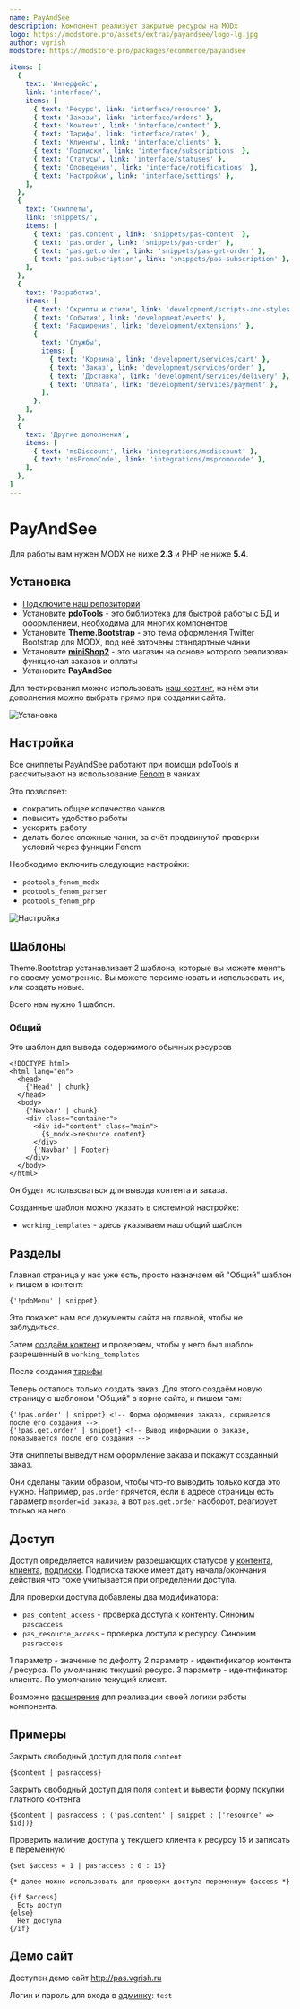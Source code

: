 ```yaml
---
name: PayAndSee
description: Компонент реализует закрытые ресурсы на MODx
logo: https://modstore.pro/assets/extras/payandsee/logo-lg.jpg
author: vgrish
modstore: https://modstore.pro/packages/ecommerce/payandsee

items: [
  {
    text: 'Интерфейс',
    link: 'interface/',
    items: [
      { text: 'Ресурс', link: 'interface/resource' },
      { text: 'Заказы', link: 'interface/orders' },
      { text: 'Контент', link: 'interface/content' },
      { text: 'Тарифы', link: 'interface/rates' },
      { text: 'Клиенты', link: 'interface/clients' },
      { text: 'Подписки', link: 'interface/subscriptions' },
      { text: 'Статусы', link: 'interface/statuses' },
      { text: 'Оповещения', link: 'interface/notifications' },
      { text: 'Настройки', link: 'interface/settings' },
    ],
  },
  {
    text: 'Сниппеты',
    link: 'snippets/',
    items: [
      { text: 'pas.content', link: 'snippets/pas-content' },
      { text: 'pas.order', link: 'snippets/pas-order' },
      { text: 'pas.get.order', link: 'snippets/pas-get-order' },
      { text: 'pas.subscription', link: 'snippets/pas-subscription' },
    ],
  },
  {
    text: 'Разработка',
    items: [
      { text: 'Скрипты и стили', link: 'development/scripts-and-styles' },
      { text: 'События', link: 'development/events' },
      { text: 'Расширения', link: 'development/extensions' },
      {
        text: 'Службы',
        items: [
          { text: 'Корзина', link: 'development/services/cart' },
          { text: 'Заказ', link: 'development/services/order' },
          { text: 'Доставка', link: 'development/services/delivery' },
          { text: 'Оплата', link: 'development/services/payment' },
        ],
      },
    ],
  },
  {
    text: 'Другие дополнения',
    items: [
      { text: 'msDiscount', link: 'integrations/msdiscount' },
      { text: 'msPromoCode', link: 'integrations/mspromocode' },
    ],
  },
]
---
```

# PayAndSee

Для работы вам нужен MODX не ниже **2.3** и PHP не ниже **5.4**.

## Установка

- [Подключите наш репозиторий][002]
- Установите **pdoTools** - это библиотека для быстрой работы с БД и оформлением, необходима для многих компонентов
- Установите **Theme.Bootstrap** - это тема оформления Twitter Bootstrap для MODX, под неё заточены стандартные чанки
- Установите [**miniShop2**][0102] - это магазин на основе которого реализован функционал заказов и оплаты
- Установите **PayAndSee**

Для тестирования можно использовать [наш хостинг][002], на нём эти дополнения можно выбрать прямо при создании сайта.

![Установка](https://file.modx.pro/files/5/7/a/57a30e0dc6e98d36ff56e9718a5f0bc0.png)

## Настройка

Все сниппеты PayAndSee работают при помощи pdoTools и рассчитывают на использование [Fenom][010103] в чанках.

Это позволяет:

- сократить общее количество чанков
- повысить удобство работы
- ускорить работу
- делать более сложные чанки, за счёт продвинутой проверки условий через функции Fenom

Необходимо включить следующие настройки:

- `pdotools_fenom_modx`
- `pdotools_fenom_parser`
- `pdotools_fenom_php`

![Настройка](https://file.modx.pro/files/6/1/c/61c556239adbb2d257654c68ec07f9a5.png)

## Шаблоны

Theme.Bootstrap устанавливает 2 шаблона, которые вы можете менять по своему усмотрению.
Вы можете переименовать и использовать их, или создать новые.

Всего нам нужно 1 шаблон.

### Общий

Это шаблон для вывода содержимого обычных ресурсов

```fenom
<!DOCTYPE html>
<html lang="en">
  <head>
    {'Head' | chunk}
  </head>
  <body>
    {'Navbar' | chunk}
    <div class="container">
      <div id="content" class="main">
        {$_modx->resource.content}
      </div>
      {'Navbar' | Footer}
    </div>
  </body>
</html>
```

Он будет использоваться для вывода контента и заказа.

Созданные шаблон можно указать в системной настройке:

- `working_templates` - здесь указываем наш общий шаблон

## Разделы

Главная страница у нас уже есть, просто назначаем ей "Общий" шаблон и пишем в контент:

```fenom
{'!pdoMenu' | snippet}
```

Это покажет нам все документы сайта на главной, чтобы не заблудиться.

Затем [создаём контент][4] и проверяем, чтобы у него был шаблон разрешенный в `working_templates`

После создания [тарифы][5]

Теперь осталось только создать заказ.
Для этого создаём новую страницу с шаблоном "Общий" в корне сайта, и пишем там:

```fenom
{'!pas.order' | snippet} <!-- Форма оформления заказа, скрывается после его создания -->
{'!pas.get.order' | snippet} <!-- Вывод информации о заказе, показывается после его создания -->
```

Эти сниппеты выведут нам оформление заказа и покажут созданный заказ.

Они сделаны таким образом, чтобы что-то выводить только когда это нужно.
Например, `pas.order` прячется, если в адресе страницы есть параметр `msorder=id заказа`, а вот `pas.get.order` наоборот, реагирует только на него.

## Доступ

Доступ определяется наличием разрешающих статусов у [контента][4], [клиента][6], [подписки][7].
Подписка также имеет дату начала/окончания действия что тоже учитывается при определении доступа.

Для проверки доступа добавлены два модификатора:

- `pas_content_access` - проверка доступа к контенту. Синоним `pascaccess`
- `pas_resource_access` - проверка доступа к ресурсу. Синоним `pasraccess`

1 параметр - значение по дефолту
2 параметр - идентификатор контента / ресурса. По умолчанию текущий ресурс.
3 параметр - идентификатор клиента. По умолчанию текущий клиент.

Возможно [расширение][01220303] для реализации своей логики работы компонента.

## Примеры

Закрыть свободный доступ для поля `content`

```fenom
{$content | pasraccess}
```

Закрыть свободный доступ для поля `content` и вывести форму покупки платного контента

```fenom
{$content | pasraccess : ('pas.content' | snippet : ['resource' => $id])}
```

Проверить наличие доступа у текущего клиента к ресурсу 15 и записать в переменную

```fenom
{set $access = 1 | pasraccess : 0 : 15}

{* далее можно использовать для проверки доступа переменную $access *}

{if $access}
  Есть доступ
{else}
  Нет доступа
{/if}
```

## Демо сайт

Доступен демо сайт <http://pas.vgrish.ru>

Логин и пароль для входа в [админку][005]: `test`

[010103]: /components/pdotools/parser
[0102]: /components/minishop2/

[4]: /components/payandsee/interface/content
[5]: /components/payandsee/interface/rates
[6]: /components/payandsee/interface/clients
[7]: /components/payandsee/interface/subscriptions
[01220303]: /components/payandsee/development/extensions

[002]: https://modhost.pro
[005]: http://pas.vgrish.ru/manager/
